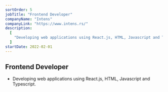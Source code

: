 ```yaml
---
sortOrder: 5
jobTitle: "Frontend Developer"
companyName: "Intens"
companyLink: "https://www.intens.rs/"
description:
  [
    "Developing web applications using React.js, HTML, Javascript and Typescript.",
  ]
startDate: 2022-02-01
---
```


## Frontend Developer

- Developing web applications using React.js, HTML, Javascript and Typescript.

